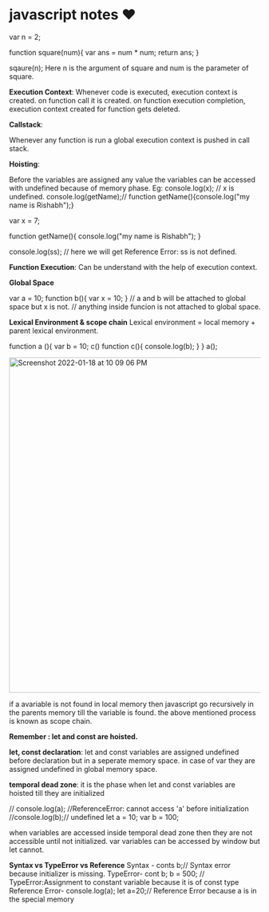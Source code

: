 # javascript notes ❤️

var n = 2;

function square(num){
    var ans = num * num;
    return ans;
}

sqaure(n);
Here n is the argument of square and num is the parameter of square.

**Execution Context**:
Whenever code is executed, execution context is created.
on function call it is created.
on function execution completion, execution context created for function gets deleted.

**Callstack**:

Whenever any function is run a global execution context is pushed in call stack.

**Hoisting**:

Before the variables are assigned any value the variables can be accessed with undefined because of memory phase.
Eg:
console.log(x); // x is undefined.
console.log(getName);// function getName(){console.log("my name is Rishabh");}

var x = 7;

function getName(){
    console.log("my name is Rishabh");
}

console.log(ss); // here we will get Reference Error: ss is not defined.

**Function Execution**:
Can be understand with the help of execution context.

**Global Space**

var a = 10;
function b(){
    var x = 10;
}
// a and b will be attached to global space but x is not.
// anything inside funcion is not attached to global space.

**Lexical Environment & scope chain**
Lexical environment = local memory + parent lexical environment.

function a (){
    var b = 10;
    c()
    function c(){
        console.log(b);
    }
}
a();


<img width="670" alt="Screenshot 2022-01-18 at 10 09 06 PM" src="https://user-images.githubusercontent.com/16613350/149979652-21be8476-99dd-44ff-ad80-9c2abf7d1e32.png">

if a avariable is not found in local memory
then javascript go recursively in the parents memory till the variable is found.
the above mentioned process is known as scope chain.

**Remember : let and const are hoisted.**

**let, const declaration**:
let and const variables are assigned undefined before declaration but in a seperate memory space.
in case of var they are assigned undefined in global memory space.

**temporal dead zone**:
it is the phase when let and const variables are hoisted till they are initialized

// console.log(a); //ReferenceError: cannot access 'a' before initialization
//console.log(b);// undefined
let a = 10;
var b = 100;

when variables are accessed inside temporal dead zone then they are not accessible until not initialized.
var variables can be accessed by window but let cannot.

**Syntax vs TypeError vs Reference**
Syntax - conts b;// Syntax error because initializer is missing.
TypeError- cont b; b = 500; // TypeError:Assignment to constant variable because it is of const type
Reference Error- console.log(a); let a=20;// Reference Error because a is in the special memory
